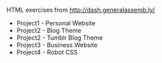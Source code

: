 HTML exercises from http://dash.generalassemb.ly/

- Project1 - Personal Website
- Project2 - Blog Theme
- Project2 - Tumblr Blog Theme
- Project3 - Business Website
- Project4 - Robot CSS
